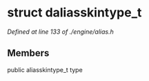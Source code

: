 # struct daliasskintype_t

*Defined at line 133 of ./engine/alias.h*

## Members

public aliasskintype_t type



